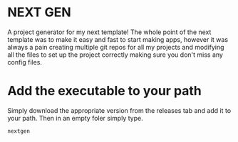 # NEXT GEN

A project generator for my next template!
The whole point of the next template was to make it easy and fast to start making apps, however it was always a pain creating multiple git repos for all my projects and modifying all the files to set up the project correctly making sure you don't miss any config files.

# Add the executable to your path
Simply download the appropriate version from the releases tab and add it to your path. Then in an empty foler simply type.
```
nextgen
```
